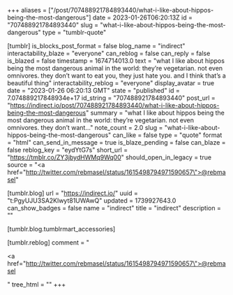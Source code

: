 +++
aliases = ["/post/707488921784893440/what-i-like-about-hippos-being-the-most-dangerous"]
date = 2023-01-26T06:20:13Z
id = "707488921784893440"
slug = "what-i-like-about-hippos-being-the-most-dangerous"
type = "tumblr-quote"

[tumblr]
is_blocks_post_format = false
blog_name = "indirect"
interactability_blaze = "everyone"
can_reblog = false
can_reply = false
is_blazed = false
timestamp = 1674714013.0
text = "what I like about hippos being the most dangerous animal in the world: they’re vegetarian. not even omnivores. they don’t want to eat you, they just hate you. and I think that’s a beautiful thing"
interactability_reblog = "everyone"
display_avatar = true
date = "2023-01-26 06:20:13 GMT"
state = "published"
id = 7.074889217848934e+17
id_string = "707488921784893440"
post_url = "https://indirect.io/post/707488921784893440/what-i-like-about-hippos-being-the-most-dangerous"
summary = "what I like about hippos being the most dangerous animal in the world: they’re vegetarian. not even omnivores. they don’t want..."
note_count = 2.0
slug = "what-i-like-about-hippos-being-the-most-dangerous"
can_like = false
type = "quote"
format = "html"
can_send_in_message = true
is_blaze_pending = false
can_blaze = false
reblog_key = "eydYtG7s"
short_url = "https://tmblr.co/ZY3jbydHWMq9Wq00"
should_open_in_legacy = true
source = "<a href=\"http://twitter.com/rebmasel/status/1615498794971590657\">@rebmasel</a>"

[tumblr.blog]
url = "https://indirect.io/"
uuid = "t:PgyUJU3SA2Klwyt81UWAwQ"
updated = 1739927643.0
can_show_badges = false
name = "indirect"
title = "indirect"
description = ""

[tumblr.blog.tumblrmart_accessories]

[tumblr.reblog]
comment = "<p><a href=\"http://twitter.com/rebmasel/status/1615498794971590657\">@rebmasel</a></p>"
tree_html = ""
+++
